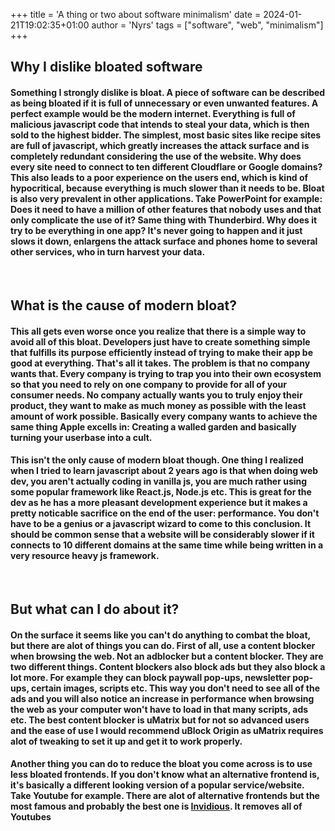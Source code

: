 +++
title = 'A thing or two about software minimalism'
date = 2024-01-21T19:02:35+01:00
author = 'Nyrs'
tags = ["software", "web", "minimalism"]
+++

## Why I dislike bloated software
#### Something I strongly dislike is bloat. A piece of software can be described as being bloated if it is full of unnecessary or even unwanted features. A perfect example would be the modern internet. Everything is full of malicious javascript code that intends to steal your data, which is then sold to the highest bidder. The simplest, most basic sites like recipe sites are full of javascript, which greatly increases the attack surface and is completely redundant considering the use of the website. Why does every site need to connect to ten different Cloudflare or Google domains? This also leads to a poor experience on the users end, which is kind of hypocritical, because everything is much slower than it needs to be. Bloat is also very prevalent in other applications. Take PowerPoint for example: Does it need to have a million of other features that nobody uses and that only complicate the use of it? Same thing with Thunderbird. Why does it try to be everything in one app? It's never going to happen and it just slows it down, enlargens the attack surface and phones home to several other services, who in turn harvest your data.
&nbsp;
&nbsp;
## What is the cause of modern bloat?
#### This all gets even worse once you realize that there is a simple way to avoid all of this bloat. Developers just have to create something simple that fulfills its purpose efficiently instead of trying to make their app be good at everything. That's all it takes. The problem is that no company wants that. Every company is trying to trap you into their own ecosystem so that you need to rely on one company to provide for all of your consumer needs. No company actually wants you to truly enjoy their product, they want to make as much money as possible with the least amount of work possible. Basically every company wants to achieve the same thing Apple excells in: Creating a walled garden and basically turning your userbase into a cult.

#### This isn't the only cause of modern bloat though. One thing I realized when I tried to learn javascript about 2 years ago is that when doing web dev, you aren't actually coding in vanilla js, you are much rather using some popular framework like React.js, Node.js etc. This is great for the dev as he has a more pleasant development experience but it makes a pretty noticable sacrifice on the end of the user: performance. You don't have to be a genius or a javascript wizard to come to this conclusion. It should be common sense that a website will be considerably slower if it connects to 10 different domains at the same time while being written in a very resource heavy js framework.
&nbsp;
&nbsp;
## But what can I do about it?
#### On the surface it seems like you can't do anything to combat the bloat, but there are alot of things you can do. First of all, use a content blocker when browsing the web. Not an adblocker but a content blocker. They are two different things. Content blockers also block ads but they also block a lot more. For example they can block paywall pop-ups, newsletter pop-ups, certain images, scripts etc. This way you don't need to see all of the ads and you will also notice an increase in performance when browsing the web as your computer won't have to load in that many scripts, ads etc. The best content blocker is uMatrix but for not so advanced users and the ease of use I would recommend uBlock Origin as uMatrix requires alot of tweaking to set it up and get it to work properly.

#### Another thing you can do to reduce the bloat you come across is to use less bloated frontends. If you don't know what an alternative frontend is, it's basically a different looking version of a popular service/website. Take Youtube for example. There are alot of alternative frontends but the most famous and probably the best one is [Invidious](https://invidious.io/). It removes all of Youtubes
